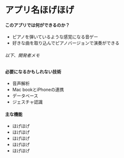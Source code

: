 # アプリ名ほげほげ

#### このアプリでは何ができるのか？
* ピアノを弾いているような感覚になる音ゲー
* 好きな曲を取り込んでピアノバージョンで演奏ができる

###### 以下、開発者メモ
#### 必要になるかもしれない技術
* 音声解析
* Mac bookとiPhoneの連携
* データベース
* ジェスチャ認識

#### 主な機能
* ほげほげ
* ほげほげ
* ほげほげ
* ほげほげ
* ほげほげ


